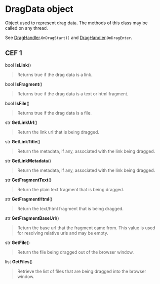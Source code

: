 # DragData object #

Object used to represent drag data. The methods of this class
may be called on any thread.

See [DragHandler](DragHandler.md).`OnDragStart()` and [DragHandler](DragHandler.md).`OnDragEnter`.

## CEF 1 ##

bool **IsLink**()

> Returns true if the drag data is a link.

bool **IsFragment**()

> Returns true if the drag data is a text or html fragment.

bool **IsFile**()

> Returns true if the drag data is a file.

str **GetLinkUrl**()

> Return the link url that is being dragged.

str **GetLinkTitle**()

> Return the metadata, if any, associated with the link being dragged.

str **GetLinkMetadata**()

> Return the metadata, if any, associated with the link being dragged.

str **GetFragmentText**()

> Return the plain text fragment that is being dragged.

str **GetFragmentHtml**()

> Return the text/html fragment that is being dragged.

str **GetFragmentBaseUrl**()

> Return the base url that the fragment came from. This value is
> used for resolving relative urls and may be empty.

str **GetFile**()

> Return the file being dragged out of the browser window.

list **GetFiles**()

> Retrieve the list of files that are being dragged into the browser
> window.